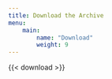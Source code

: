 ```yaml
---
title: Download the Archive
menu: 
    main:
        name: "Download"
        weight: 9
---
```


{{< download >}}
